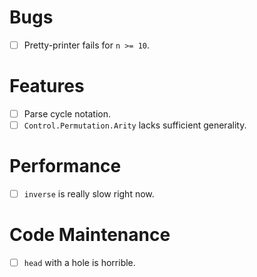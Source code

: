 # Bugs
- [ ] Pretty-printer fails for `n >= 10`.
# Features
- [ ] Parse cycle notation.
- [ ] `Control.Permutation.Arity` lacks sufficient generality.
# Performance
- [ ] `inverse` is really slow right now.
# Code Maintenance
- [ ] `head` with a hole is horrible.
